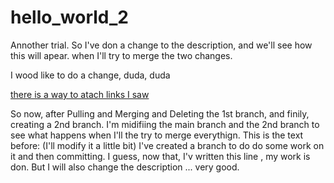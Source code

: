 # hello_world_2
Annother trial. So I've don a change to the description, and we'll see how this will apear. when I'll try to merge the two changes.

I wood like to do a change, duda, duda 

[there is a way to atach links I saw](https://github.com/CostelRotari/hello_world_2/edit/main/README.md)

So now, after Pulling and Merging and Deleting the 1st branch, and finily, creating a 2nd branch. I'm midifiing the main branch and the 2nd branch to see what happens when I'll the try to merge everythign. This is the text before: (I'll modify it a little bit) I've created a branch to do do some work on it and then committing. I guess, now that, I'v written this line , my work is don. 
But I will also change the description ... very good.
